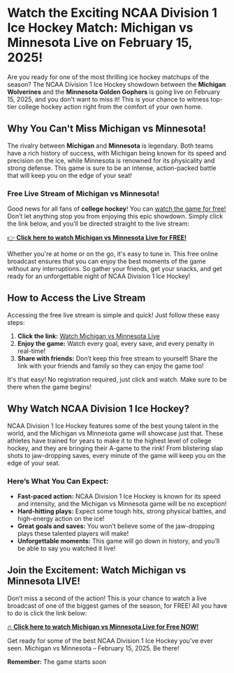 # Watch the Exciting NCAA Division 1 Ice Hockey Match: Michigan vs Minnesota Live on February 15, 2025!

Are you ready for one of the most thrilling ice hockey matchups of the season? The NCAA Division 1 Ice Hockey showdown between the **Michigan Wolverines** and the **Minnesota Golden Gophers** is going live on February 15, 2025, and you don't want to miss it! This is your chance to witness top-tier college hockey action right from the comfort of your own home.

## Why You Can't Miss Michigan vs Minnesota!

The rivalry between **Michigan** and **Minnesota** is legendary. Both teams have a rich history of success, with Michigan being known for its speed and precision on the ice, while Minnesota is renowned for its physicality and strong defense. This game is sure to be an intense, action-packed battle that will keep you on the edge of your seat!

### Free Live Stream of Michigan vs Minnesota!

Good news for all fans of **college hockey**! You can [watch the game for free!](https://tinyurl.com/livestreamfreeo?st=Michigan+vs+Minnesota&si=ghc) Don’t let anything stop you from enjoying this epic showdown. Simply click the link below, and you'll be directed straight to the live stream:

[👉 **Click here to watch Michigan vs Minnesota Live for FREE!**](https://tinyurl.com/livestreamfreeo?st=Michigan+vs+Minnesota&si=ghc)

Whether you're at home or on the go, it's easy to tune in. This free online broadcast ensures that you can enjoy the best moments of the game without any interruptions. So gather your friends, get your snacks, and get ready for an unforgettable night of NCAA Division 1 Ice Hockey!

## How to Access the Live Stream

Accessing the free live stream is simple and quick! Just follow these easy steps:

1. **Click the link:** [Watch Michigan vs Minnesota Live](https://tinyurl.com/livestreamfreeo?st=Michigan+vs+Minnesota&si=ghc)
2. **Enjoy the game:** Watch every goal, every save, and every penalty in real-time!
3. **Share with friends:** Don’t keep this free stream to yourself! Share the link with your friends and family so they can enjoy the game too!

It's that easy! No registration required, just click and watch. Make sure to be there when the game begins!

## Why Watch NCAA Division 1 Ice Hockey?

NCAA Division 1 Ice Hockey features some of the best young talent in the world, and the Michigan vs Minnesota game will showcase just that. These athletes have trained for years to make it to the highest level of college hockey, and they are bringing their A-game to the rink! From blistering slap shots to jaw-dropping saves, every minute of the game will keep you on the edge of your seat.

### Here’s What You Can Expect:

- **Fast-paced action:** NCAA Division 1 Ice Hockey is known for its speed and intensity, and the Michigan vs Minnesota game will be no exception!
- **Hard-hitting plays:** Expect some tough hits, strong physical battles, and high-energy action on the ice!
- **Great goals and saves:** You won’t believe some of the jaw-dropping plays these talented players will make!
- **Unforgettable moments:** This game will go down in history, and you’ll be able to say you watched it live!

## Join the Excitement: Watch Michigan vs Minnesota LIVE!

Don’t miss a second of the action! This is your chance to watch a live broadcast of one of the biggest games of the season, for FREE! All you have to do is click the link below:

[🔥 **Click here to watch Michigan vs Minnesota Live for Free NOW!**](https://tinyurl.com/livestreamfreeo?st=Michigan+vs+Minnesota&si=ghc)

Get ready for some of the best NCAA Division 1 Ice Hockey you’ve ever seen. Michigan vs Minnesota – February 15, 2025. Be there!

**Remember:** The game starts soon
